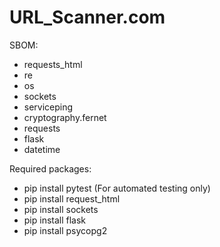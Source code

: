 # URL_Scanner.com

SBOM:
* requests_html
* re
* os
* sockets
* serviceping
* cryptography.fernet
* requests
* flask
* datetime

Required packages:
 * pip install pytest (For automated testing only)
 * pip install request_html
 * pip install sockets
 * pip install flask
 * pip install psycopg2
